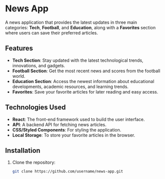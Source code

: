 # News App

A news application that provides the latest updates in three main categories: **Tech**, **Football**, and **Education**, along with a **Favorites** section where users can save their preferred articles.

## Features

- **Tech Section**: Stay updated with the latest technological trends, innovations, and gadgets.
- **Football Section**: Get the most recent news and scores from the football world.
- **Education Section**: Access the newest information about educational developments, academic resources, and learning trends.
- **Favorites**: Save your favorite articles for later reading and easy access.

## Technologies Used

- **React**: The front-end framework used to build the user interface.
- **API**: A backend API for fetching news articles.
- **CSS/Styled Components**: For styling the application.
- **Local Storage**: To store your favorite articles in the browser.

## Installation

1. Clone the repository:

   ```bash
   git clone https://github.com/username/news-app.git
